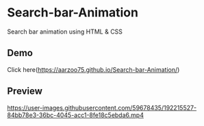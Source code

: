 # Search-bar-Animation
Search bar animation using HTML & CSS

## Demo 
Click here(https://aarzoo75.github.io/Search-bar-Animation/)

## Preview
https://user-images.githubusercontent.com/59678435/192215527-84bb78e3-36bc-4045-acc1-8fe18c5ebda6.mp4


